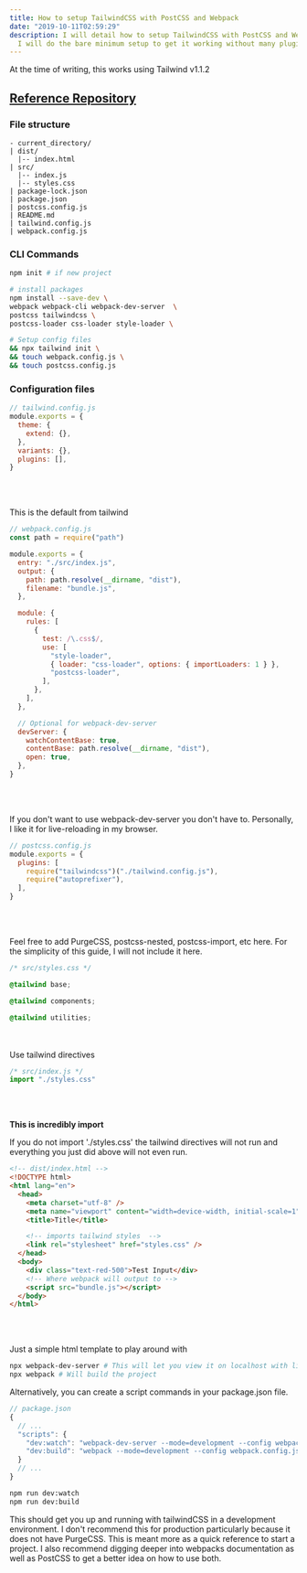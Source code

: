 ```yaml
---
title: How to setup TailwindCSS with PostCSS and Webpack
date: "2019-10-11T02:59:29"
description: I will detail how to setup TailwindCSS with PostCSS and Webpack.
  I will do the bare minimum setup to get it working without many plugins.
---
```


At the time of writing, this works using Tailwind v1.1.2

## [Reference Repository](https://github.com/paramagicdev/tailwind-example)

### File structure

```project
- current_directory/
| dist/
  |-- index.html
| src/
  |-- index.js
  |-- styles.css
| package-lock.json
| package.json
| postcss.config.js
| README.md
| tailwind.config.js
| webpack.config.js
```

### CLI Commands

```bash
npm init # if new project

# install packages
npm install --save-dev \
webpack webpack-cli webpack-dev-server  \
postcss tailwindcss \
postcss-loader css-loader style-loader \

# Setup config files
&& npx tailwind init \
&& touch webpack.config.js \
&& touch postcss.config.js
```

### Configuration files

```javascript
// tailwind.config.js
module.exports = {
  theme: {
    extend: {},
  },
  variants: {},
  plugins: [],
}
```

<br><br>

This is the default from tailwind

```javascript
// webpack.config.js
const path = require("path")

module.exports = {
  entry: "./src/index.js",
  output: {
    path: path.resolve(__dirname, "dist"),
    filename: "bundle.js",
  },

  module: {
    rules: [
      {
        test: /\.css$/,
        use: [
          "style-loader",
          { loader: "css-loader", options: { importLoaders: 1 } },
          "postcss-loader",
        ],
      },
    ],
  },

  // Optional for webpack-dev-server
  devServer: {
    watchContentBase: true,
    contentBase: path.resolve(__dirname, "dist"),
    open: true,
  },
}
```

<br><br>

If you don't want to use webpack-dev-server you don't have to. Personally, I like
it for live-reloading in my browser.

```javascript
// postcss.config.js
module.exports = {
  plugins: [
    require("tailwindcss")("./tailwind.config.js"),
    require("autoprefixer"),
  ],
}
```

<br><br>

Feel free to add PurgeCSS, postcss-nested, postcss-import, etc here.
For the simplicity of this guide, I will not include it here.

```css
/* src/styles.css */

@tailwind base;

@tailwind components;

@tailwind utilities;
```

<br><br>
Use tailwind directives

```javascript
/* src/index.js */
import "./styles.css"
```

<br><br>

<b> This is incredibly import </b>

If you do not import './styles.css' the tailwind directives will not run
and everything you just did above will not even run.

```html
<!-- dist/index.html -->
<!DOCTYPE html>
<html lang="en">
  <head>
    <meta charset="utf-8" />
    <meta name="viewport" content="width=device-width, initial-scale=1" />
    <title>Title</title>

    <!-- imports tailwind styles  -->
    <link rel="stylesheet" href="styles.css" />
  </head>
  <body>
    <div class="text-red-500">Test Input</div>
    <!-- Where webpack will output to -->
    <script src="bundle.js"></script>
  </body>
</html>
```

<br><br>

Just a simple html template to play around with

```bash
npx webpack-dev-server # This will let you view it on localhost with live-reload
npx webpack # Will build the project
```

Alternatively, you can create a script commands in your package.json file.

```javascript
// package.json
{
  // ...
  "scripts": {
    "dev:watch": "webpack-dev-server --mode=development --config webpack.config.js"
    "dev:build": "webpack --mode=development --config webpack.config.js"
  }
  // ...
}
```

```bash
npm run dev:watch
npm run dev:build
```

This should get you up and running with tailwindCSS in a development environment.
I don't recommend this for production particularly because it does not have PurgeCSS.
This is meant more as a quick reference to start a project. I also recommend digging
deeper into webpacks documentation as well as PostCSS to get a better idea on how
to use both.

